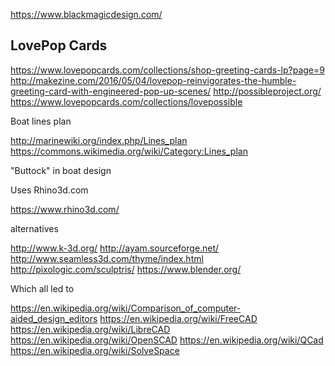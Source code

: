 
<!--
-->

https://www.blackmagicdesign.com/

LovePop Cards
--------------

https://www.lovepopcards.com/collections/shop-greeting-cards-lp?page=9
http://makezine.com/2016/05/04/lovepop-reinvigorates-the-humble-greeting-card-with-engineered-pop-up-scenes/
http://possibleproject.org/
https://www.lovepopcards.com/collections/lovepossible

Boat lines plan

http://marinewiki.org/index.php/Lines_plan
https://commons.wikimedia.org/wiki/Category:Lines_plan

"Buttock" in boat design

Uses Rhino3d.com

https://www.rhino3d.com/

alternatives

http://www.k-3d.org/
http://ayam.sourceforge.net/
http://www.seamless3d.com/thyme/index.html
http://pixologic.com/sculptris/
https://www.blender.org/

Which all led to

https://en.wikipedia.org/wiki/Comparison_of_computer-aided_design_editors
https://en.wikipedia.org/wiki/FreeCAD
https://en.wikipedia.org/wiki/LibreCAD
https://en.wikipedia.org/wiki/OpenSCAD
https://en.wikipedia.org/wiki/QCad
https://en.wikipedia.org/wiki/SolveSpace


<!-- vim: set autoindent expandtab sw=4 syntax=markdown: -->
